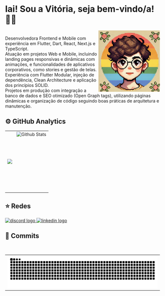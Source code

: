 <h1> Iai! Sou a Vitória, seja bem-vindo/a! 👩‍💻 </h1> 
<img src="assets/avatar.jpg" alt="Avatar" width="200" height="200" align="right">


<div>
   <br> 
Desenvolvedora Frontend e Mobile com experiência em Flutter, Dart, React, Next.js e TypeScript.   <br> 
Atuação em projetos Web e Mobile, incluindo landing pages responsivas e dinâmicas com animações, e funcionalidades de aplicativos corporativos, como stories e gestão de telas.   <br> 
Experiência com Flutter Modular, injeção de dependência, Clean Architecture e aplicação dos princípios SOLID.   <br> 
Projetos em produção com integração a banco de dados e SEO otimizado (Open Graph tags), utilizando páginas dinâmicas e organização de código seguindo boas práticas de arquitetura e manutenção. <br> 

</div>

<h2>⚙️ GitHub Analytics</h2>
<table>
  <tr>
    <td>
      <img
        align="left"
     src="https://github-readme-streak-stats.herokuapp.com/?user=VitoriaSantanaS&theme=dark&hide_border=false"
      />
    </td>
    <td>
      <img
        align="left" height="195"
       src="https://github-readme-stats.vercel.app/api/top-langs/?username=VitoriaSantanaS&theme=dark&hide_border=false&include_all_commits=true&count_private=true&layout=compact"
      alt="Github Stats"
      />
    </td>
  </tr>
</table>




<h2> ⭐ Redes </h2> 

<div align="left">
   <a href="https://discordapp.com/users/vivi.ss"><img src="https://img.shields.io/static/v1?message=Discord&logo=discord&label=&color=7289DA&logoColor=white&labelColor=&style=for-the-badge" height="35" alt="discord logo"  /> </a>
  <a href="https://www.linkedin.com/in/vit%C3%B3ria-santana-569335322/"><img src="https://img.shields.io/static/v1?message=LinkedIn&logo=linkedin&label=&color=0077B5&logoColor=white&labelColor=&style=for-the-badge" height="35" alt="linkedin logo" /> </a>
</div>

<h2> 🚀 Commits </h2>

<br clear="both">

<table>
   <tr>
      <td>
         <img src="https://raw.githubusercontent.com/VitoriaSantanaS/VitoriaSantanaS/output/snake.svg" alt="Snake animation" />
      </td>
   </tr>
</table>

